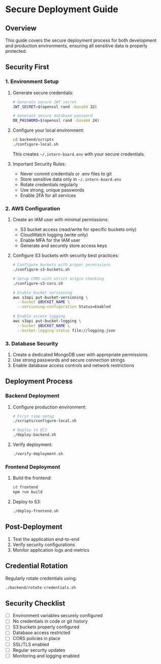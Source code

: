 # Secure Deployment Guide

## Overview

This guide covers the secure deployment process for both development and production environments, ensuring all sensitive data is properly protected.

## Security First

### 1. Environment Setup

1. Generate secure credentials:
   ```bash
   # Generate secure JWT secret
   JWT_SECRET=$(openssl rand -base64 32)
   
   # Generate secure database password
   DB_PASSWORD=$(openssl rand -base64 24)
   ```

2. Configure your local environment:
   ```bash
   cd backend/scripts
   ./configure-local.sh
   ```
   This creates `~/.intern-board.env` with your secure credentials.
   
3. Important Security Rules:
   - Never commit credentials or .env files to git
   - Store sensitive data only in `~/.intern-board.env`
   - Rotate credentials regularly
   - Use strong, unique passwords
   - Enable 2FA for all services

### 2. AWS Configuration

1. Create an IAM user with minimal permissions:
   - S3 bucket access (read/write for specific buckets only)
   - CloudWatch logging (write only)
   - Enable MFA for the IAM user
   - Generate and securely store access keys

2. Configure S3 buckets with security best practices:
   ```bash
   # Configure buckets with proper permissions
   ./configure-s3-buckets.sh
   
   # Setup CORS with strict origin checking
   ./configure-s3-cors.sh
   
   # Enable bucket versioning
   aws s3api put-bucket-versioning \
     --bucket $BUCKET_NAME \
     --versioning-configuration Status=Enabled
     
   # Enable access logging
   aws s3api put-bucket-logging \
     --bucket $BUCKET_NAME \
     --bucket-logging-status file://logging.json
   ```

### 3. Database Security

1. Create a dedicated MongoDB user with appropriate permissions
2. Use strong passwords and secure connection strings
3. Enable database access controls and network restrictions

## Deployment Process

### Backend Deployment

1. Configure production environment:
   ```bash
   # First time setup
   ./scripts/configure-local.sh
   
   # Deploy to EC2
   ./deploy-backend.sh
   ```

2. Verify deployment:
   ```bash
   ./verify-deployment.sh
   ```

### Frontend Deployment 

1. Build the frontend:
   ```bash
   cd frontend
   npm run build
   ```

2. Deploy to S3:
   ```bash
   ./deploy-frontend.sh
   ```

## Post-Deployment

1. Test the application end-to-end
2. Verify security configurations
3. Monitor application logs and metrics

## Credential Rotation

Regularly rotate credentials using:
```bash
./backend/rotate-credentials.sh
```

## Security Checklist

- [ ] Environment variables securely configured
- [ ] No credentials in code or git history
- [ ] S3 buckets properly configured
- [ ] Database access restricted
- [ ] CORS policies in place
- [ ] SSL/TLS enabled
- [ ] Regular security updates
- [ ] Monitoring and logging enabled

